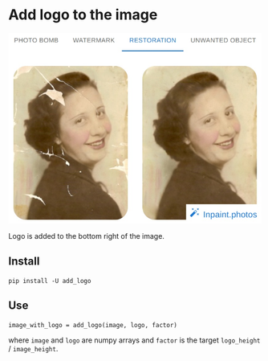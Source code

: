 # Add logo to the image

![](examples/restoration.jpg)

Logo is added to the bottom right of the image.

## Install
```
pip install -U add_logo
```

## Use

```
image_with_logo = add_logo(image, logo, factor)
```

where `image` and `logo` are numpy arrays and `factor` is the target `logo_height` / `image_height`.

